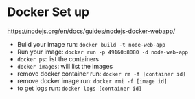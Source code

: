 # Docker Set up

https://nodejs.org/en/docs/guides/nodejs-docker-webapp/

- Build your image run: `docker build -t node-web-app`
- Run your image: `docker run -p 49160:8080 -d node-web-app`
- `docker ps`: list the containers
- `docker images`: will list the images
- remove docker container run: `docker rm -f [container id]`
- remove docker image run: `docker rmi -f [image id]`
- to get logs run: `docker logs [container id]`